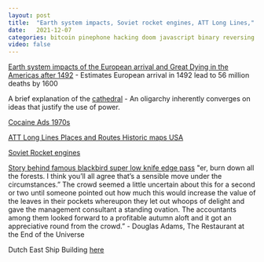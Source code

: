 ```yaml
---
layout: post
title:  "Earth system impacts, Soviet rocket engines, ATT Long Lines,"
date:   2021-12-07
categories: bitcoin pinephone hacking doom javascript binary reversing
video: false
---
```


[Earth system impacts of the European arrival and Great Dying in the Americas after 1492](//www.sciencedirect.com/science/article/pii/S0277379118307261) - Estimates European arrival in 1492 lead to 56 million deaths by 1600

A brief explanation of the [cathedral](//graymirror.substack.com/p/a-brief-explanation-of-the-cathedral) - An oligarchy inherently converges on ideas that justify the use of power.

[Cocaine Ads 1970s](//rarehistoricalphotos.com/cocaine-paraphernalia-ads-1970s/)

[ATT Long Lines Places and Routes Historic maps USA](//www.long-lines.net/places-routes/index.html)

[Soviet Rocket engines](//everydayastronaut.com/soviet-rocket-engines/)

[Story behind famous blackbird super low knife edge pass](//theaviationgeekclub.com/story-behind-famed-sr-71-blackbird-super-low-knife-edge-pass/)
"er, burn down all the forests. I think you’ll all agree that’s a sensible move under the circumstances.” The crowd seemed a little uncertain about this for a second or two until someone pointed out how much this would increase the value of the leaves in their pockets whereupon they let out whoops of delight and gave the management consultant a standing ovation. The accountants among them looked forward to a profitable autumn aloft and it got an appreciative round from the crowd.” - Douglas Adams, The Restaurant at the End of the Universe

Dutch East Ship Building [here](//www.amazon.com/Dutch-India-Company-Shipbuilding-Seventeenth-Century/dp/1623491797)